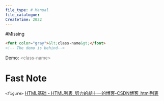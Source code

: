 ```yaml
---
file_type: # Manual
file_catalogue:
CreateTime: 2022
---
```


#Missing 
```html
<font color="gray">&lt;class-name&gt;</font>
<!-- The demo is behind-->
```
Demo: <font color="gray">&lt;class-name&gt;</font>


# Fast Note
`<figure>`
[HTML基础 - HTML列表_努力的胡十一的博客-CSDN博客_html列表](https://blog.csdn.net/qq_45383769/article/details/124043957)
